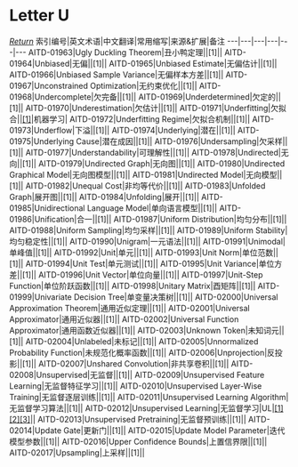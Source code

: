 # Letter U
[*Return*](https://github.com/SyncedAI00/Artificial-Intelligence-Terminology/blob/master/README.md)
索引编号|英文术语|中文翻译|常用缩写|来源&扩展|备注
---|---|---|---|---|---
AITD-01963|Ugly Duckling Theorem|丑小鸭定理||[1]||
AITD-01964|Unbiased|无偏||[1]||
AITD-01965|Unbiased Estimate|无偏估计||[1]||
AITD-01966|Unbiased Sample Variance|无偏样本方差||[1]||
AITD-01967|Unconstrained Optimization|无约束优化||[1]||
AITD-01968|Undercomplete|欠完备||[1]||
AITD-01969|Underdetermined|欠定的||[1]||
AITD-01970|Underestimation|欠估计||[1]||
AITD-01971|Underfitting|欠拟合||[[1]](https://www.nature.com/articles/s41557-021-00716-z)|机器学习|
AITD-01972|Underfitting Regime|欠拟合机制||[1]||
AITD-01973|Underflow|下溢||[1]||
AITD-01974|Underlying|潜在||[1]||
AITD-01975|Underlying Cause|潜在成因||[1]||
AITD-01976|Undersampling|欠采样||[1]||
AITD-01977|Understandability|可理解性||[1]||
AITD-01978|Undirected|无向||[1]||
AITD-01979|Undirected Graph|无向图||[1]||
AITD-01980|Undirected Graphical Model|无向图模型||[1]||
AITD-01981|Undirected Model|无向模型||[1]||
AITD-01982|Unequal Cost|非均等代价||[1]||
AITD-01983|Unfolded Graph|展开图||[1]||
AITD-01984|Unfolding|展开||[1]||
AITD-01985|Unidirectional Language Model|单向语言模型||[1]||
AITD-01986|Unification|合一||[1]||
AITD-01987|Uniform Distribution|均匀分布||[1]||
AITD-01988|Uniform Sampling|均匀采样||[1]||
AITD-01989|Uniform Stability|均匀稳定性||[1]||
AITD-01990|Unigram|一元语法||[1]||
AITD-01991|Unimodal|单峰值||[1]||
AITD-01992|Unit|单元||[1]||
AITD-01993|Unit Norm|单位范数||[1]||
AITD-01994|Unit Test|单元测试||[1]||
AITD-01995|Unit Variance|单位方差||[1]||
AITD-01996|Unit Vector|单位向量||[1]||
AITD-01997|Unit-Step Function|单位阶跃函数||[1]||
AITD-01998|Unitary Matrix|酉矩阵||[1]||
AITD-01999|Univariate Decision Tree|单变量决策树||[1]||
AITD-02000|Universal Approximation Theorem|通用近似定理||[1]||
AITD-02001|Universal Approximator|通用近似器||[1]||
AITD-02002|Universal Function Approximator|通用函数近似器||[1]||
AITD-02003|Unknown Token|未知词元||[1]||
AITD-02004|Unlabeled|未标记||[1]||
AITD-02005|Unnormalized Probability Function|未规范化概率函数||[1]||
AITD-02006|Unprojection|反投影||[1]||
AITD-02007|Unshared Convolution|非共享卷积||[1]||
AITD-02008|Unsupervised|无监督||[1]||
AITD-02009|Unsupervised Feature Learning|无监督特征学习||[1]||
AITD-02010|Unsupervised Layer-Wise Training|无监督逐层训练||[1]||
AITD-02011|Unsupervised Learning Algorithm|无监督学习算法||[1]||
AITD-02012|Unsupervised Learning|无监督学习|UL|[[1]](https://www.jiqizhixin.com/articles/2017-11-17-5)[[2]](https://pubs.rsc.org/en/content/chapter/bk9781788017893-00037/978-1-78801-789-3)[[3]](https://pubs.rsc.org/en/content/chapter/bk9781788017893-00311/978-1-78801-789-3)||
AITD-02013|Unsupervised Pretraining|无监督预训练||[1]||
AITD-02014|Update Gate|更新门||[1]||
AITD-02015|Update Model Parameter|迭代模型参数||[1]||
AITD-02016|Upper Confidence Bounds|上置信界限||[1]||
AITD-02017|Upsampling|上采样||[1]||
